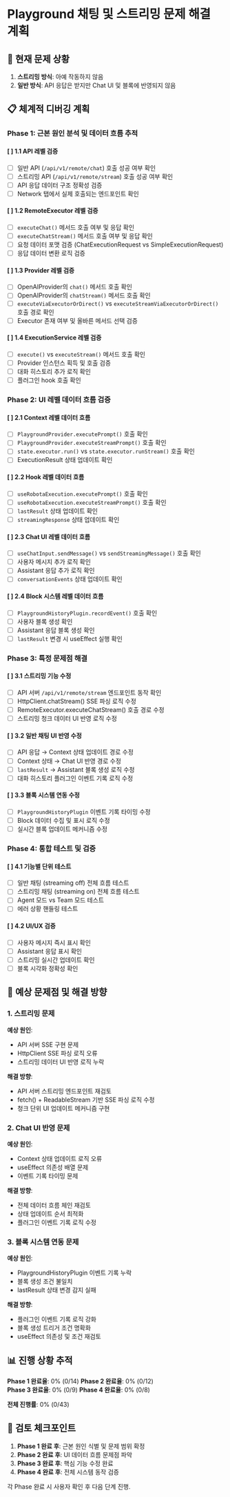 # Playground 채팅 및 스트리밍 문제 해결 계획

## 🚨 현재 문제 상황

1. **스트리밍 방식**: 아예 작동하지 않음
2. **일반 방식**: API 응답은 받지만 Chat UI 및 블록에 반영되지 않음

## 📋 체계적 디버깅 계획

### Phase 1: 근본 원인 분석 및 데이터 흐름 추적

#### [ ] 1.1 API 레벨 검증
- [ ] 일반 API (`/api/v1/remote/chat`) 호출 성공 여부 확인
- [ ] 스트리밍 API (`/api/v1/remote/stream`) 호출 성공 여부 확인
- [ ] API 응답 데이터 구조 정확성 검증
- [ ] Network 탭에서 실제 호출되는 엔드포인트 확인

#### [ ] 1.2 RemoteExecutor 레벨 검증
- [ ] `executeChat()` 메서드 호출 여부 및 응답 확인
- [ ] `executeChatStream()` 메서드 호출 여부 및 응답 확인
- [ ] 요청 데이터 포맷 검증 (ChatExecutionRequest vs SimpleExecutionRequest)
- [ ] 응답 데이터 변환 로직 검증

#### [ ] 1.3 Provider 레벨 검증
- [ ] OpenAIProvider의 `chat()` 메서드 호출 확인
- [ ] OpenAIProvider의 `chatStream()` 메서드 호출 확인
- [ ] `executeViaExecutorOrDirect()` vs `executeStreamViaExecutorOrDirect()` 호출 경로 확인
- [ ] Executor 존재 여부 및 올바른 메서드 선택 검증

#### [ ] 1.4 ExecutionService 레벨 검증
- [ ] `execute()` vs `executeStream()` 메서드 호출 확인
- [ ] Provider 인스턴스 획득 및 호출 검증
- [ ] 대화 히스토리 추가 로직 확인
- [ ] 플러그인 hook 호출 확인

### Phase 2: UI 레벨 데이터 흐름 검증

#### [ ] 2.1 Context 레벨 데이터 흐름
- [ ] `PlaygroundProvider.executePrompt()` 호출 확인
- [ ] `PlaygroundProvider.executeStreamPrompt()` 호출 확인
- [ ] `state.executor.run()` vs `state.executor.runStream()` 호출 확인
- [ ] ExecutionResult 상태 업데이트 확인

#### [ ] 2.2 Hook 레벨 데이터 흐름
- [ ] `useRobotaExecution.executePrompt()` 호출 확인
- [ ] `useRobotaExecution.executeStreamPrompt()` 호출 확인
- [ ] `lastResult` 상태 업데이트 확인
- [ ] `streamingResponse` 상태 업데이트 확인

#### [ ] 2.3 Chat UI 레벨 데이터 흐름
- [ ] `useChatInput.sendMessage()` vs `sendStreamingMessage()` 호출 확인
- [ ] 사용자 메시지 추가 로직 확인
- [ ] Assistant 응답 추가 로직 확인
- [ ] `conversationEvents` 상태 업데이트 확인

#### [ ] 2.4 Block 시스템 레벨 데이터 흐름
- [ ] `PlaygroundHistoryPlugin.recordEvent()` 호출 확인
- [ ] 사용자 블록 생성 확인
- [ ] Assistant 응답 블록 생성 확인
- [ ] `lastResult` 변경 시 useEffect 실행 확인

### Phase 3: 특정 문제점 해결

#### [ ] 3.1 스트리밍 기능 수정
- [ ] API 서버 `/api/v1/remote/stream` 엔드포인트 동작 확인
- [ ] HttpClient.chatStream() SSE 파싱 로직 수정
- [ ] RemoteExecutor.executeChatStream() 호출 경로 수정
- [ ] 스트리밍 청크 데이터 UI 반영 로직 수정

#### [ ] 3.2 일반 채팅 UI 반영 수정
- [ ] API 응답 → Context 상태 업데이트 경로 수정
- [ ] Context 상태 → Chat UI 반영 경로 수정
- [ ] `lastResult` → Assistant 블록 생성 로직 수정
- [ ] 대화 히스토리 플러그인 이벤트 기록 로직 수정

#### [ ] 3.3 블록 시스템 연동 수정
- [ ] `PlaygroundHistoryPlugin` 이벤트 기록 타이밍 수정
- [ ] Block 데이터 수집 및 표시 로직 수정
- [ ] 실시간 블록 업데이트 메커니즘 수정

### Phase 4: 통합 테스트 및 검증

#### [ ] 4.1 기능별 단위 테스트
- [ ] 일반 채팅 (streaming off) 전체 흐름 테스트
- [ ] 스트리밍 채팅 (streaming on) 전체 흐름 테스트
- [ ] Agent 모드 vs Team 모드 테스트
- [ ] 에러 상황 핸들링 테스트

#### [ ] 4.2 UI/UX 검증
- [ ] 사용자 메시지 즉시 표시 확인
- [ ] Assistant 응답 표시 확인
- [ ] 스트리밍 실시간 업데이트 확인
- [ ] 블록 시각화 정확성 확인

## 🎯 예상 문제점 및 해결 방향

### 1. 스트리밍 문제
**예상 원인**: 
- API 서버 SSE 구현 문제
- HttpClient SSE 파싱 로직 오류
- 스트리밍 데이터 UI 반영 로직 누락

**해결 방향**:
- API 서버 스트리밍 엔드포인트 재검토
- fetch() + ReadableStream 기반 SSE 파싱 로직 수정
- 청크 단위 UI 업데이트 메커니즘 구현

### 2. Chat UI 반영 문제
**예상 원인**:
- Context 상태 업데이트 로직 오류
- useEffect 의존성 배열 문제
- 이벤트 기록 타이밍 문제

**해결 방향**:
- 전체 데이터 흐름 체인 재검토
- 상태 업데이트 순서 최적화
- 플러그인 이벤트 기록 로직 수정

### 3. 블록 시스템 연동 문제
**예상 원인**:
- PlaygroundHistoryPlugin 이벤트 기록 누락
- 블록 생성 조건 불일치
- lastResult 상태 변경 감지 실패

**해결 방향**:
- 플러그인 이벤트 기록 로직 강화
- 블록 생성 트리거 조건 명확화
- useEffect 의존성 및 조건 재검토

## 📊 진행 상황 추적

**Phase 1 완료율**: 0% (0/14)
**Phase 2 완료율**: 0% (0/12)  
**Phase 3 완료율**: 0% (0/9)
**Phase 4 완료율**: 0% (0/8)

**전체 진행률**: 0% (0/43)

## 🔄 검토 체크포인트

1. **Phase 1 완료 후**: 근본 원인 식별 및 문제 범위 확정
2. **Phase 2 완료 후**: UI 데이터 흐름 문제점 파악
3. **Phase 3 완료 후**: 핵심 기능 수정 완료
4. **Phase 4 완료 후**: 전체 시스템 동작 검증

각 Phase 완료 시 사용자 확인 후 다음 단계 진행. 